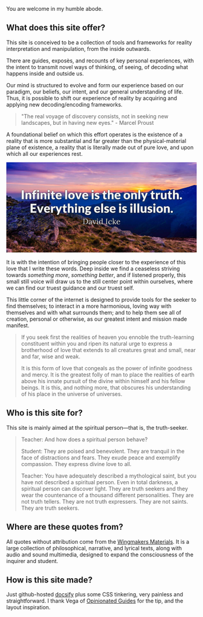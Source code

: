 You are welcome in my humble abode.

## What does this site offer?

This site is conceived to be a collection of tools and frameworks for reality interpretation and manipulation, from the inside outwards.

There are guides, exposès, and recounts of key personal experiences, with the intent to transmit novel ways of thinking, of seeing, of decoding what happens inside and outside us. 

Our mind is structured to evolve and form our experience based on our paradigm, our beliefs, our intent, and our general understanding of life. Thus, it is possible to shift our experience of reality by acquiring and applying new decoding/encoding frameworks.

> "The real voyage of discovery consists, not in seeking new landscapes, but in having new eyes." - Marcel Proust

A foundational belief on which this effort operates is the existence of a reality that is more substantial and far greater than the physical-material plane of existence, a reality that is literally made out of pure love, and upon which all our experiences rest.

![](images/davidickeinfinitelove.jpg)

It is with the intention of bringing people closer to the experience of this love that I write these words. Deep inside we find a ceaseless striving towards *something more*, *something better*, and if listened properly, this small still voice will draw us to the still center point within ourselves, where we can find our truest guidance and our truest self.

This little corner of the internet is designed to provide tools for the seeker to find themselves; to interact in a more harmonious, loving way with themselves and with what surrounds them; and to help them see all of creation, personal or otherwise, as our greatest intent and mission made manifest.

> If you seek first the realities of heaven you ennoble the truth-learning constituent within you and ripen its natural urge to express a brotherhood of love that extends to all creatures great and small, near and far, wise and weak.
> 
> It is this form of love that congeals as the power of infinite goodness and mercy. It is the greatest folly of man to place the realities of earth above his innate pursuit of the divine within himself and his fellow beings. It is this, and nothing more, that obscures his understanding of his place in the universe of universes.

## Who is this site for?

This site is mainly aimed at the spiritual person—that is, the truth-seeker.

> Teacher: And how does a spiritual person behave?
> 
> Student: They are poised and benevolent. They are tranquil in the face of distractions and fears. They exude peace and exemplify compassion. They express divine love to all.
> 
> Teacher: You have adequately described a mythological saint, but you have not described a spiritual person. Even in total darkness, a spiritual person can discover light. They are truth seekers and they wear the countenance of a thousand different personalities. They are not truth tellers. They are not truth expressers. They are not saints. They are truth seekers.

## Where are these quotes from?

All quotes without attribution come from the [Wingmakers Materials](//wingmakers.com). It is a large collection of philosophical, narrative, and lyrical texts, along with audio and sound multimedia, designed to expand the consciousness of the inquirer and student.

## How is this site made?

Just github-hosted [docsify](https://docsify.js.org/) plus some CSS tinkering, very painless and straightforward. I thank Vega of [Opinionated Guides](https://opguides.info/posts/howimakeopguides/) for the tip, and the layout inspiration.